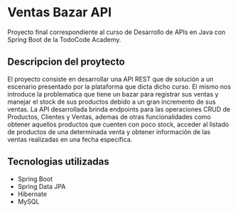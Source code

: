 # Ventas Bazar API
Proyecto final correspondiente al curso de Desarrollo de APIs en Java con Spring Boot de la TodoCode Academy. 
## Descripcion del proytecto
El proyecto consiste en desarrollar una API REST que de solución a un escenario presentado por la plataforma que dicta dicho curso. El mismo nos introduce la problematica que tiene un bazar para registrar sus ventas y manejar el stock de sus productos debido a un gran incremento de sus ventas.
La API desarrollada brinda endpoints para las operaciones CRUD de Productos, Clientes y Ventas, ademas de otras funcionalidades como obtener aquellos productos que cuenten con poco stock, acceder al listado de productos de una determinada venta y obtener información de las ventas realizadas en una fecha especifica. 
## Tecnologias utilizadas
* Spring Boot
* Spring Data JPA
* Hibernate
* MySQL
